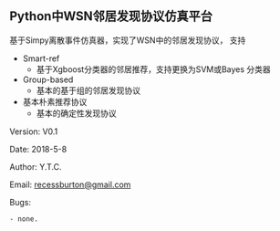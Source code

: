 ## Python中WSN邻居发现协议仿真平台

基于Simpy离散事件仿真器，实现了WSN中的邻居发现协议，
支持
- Smart-ref
    + 基于Xgboost分类器的邻居推荐，支持更换为SVM或Bayes
    分类器
- Group-based
    + 基本的基于组的邻居发现协议
- 基本朴素推荐协议
    + 基本的确定性发现协议

Version: V0.1

Date: 2018-5-8

Author: Y.T.C.

Email: recessburton@gmail.com

Bugs:

    - none.



